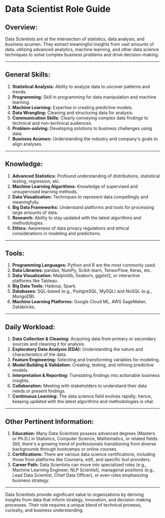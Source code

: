 # Data Scientist Role Guide


## Overview:
Data Scientists are at the intersection of statistics, data analysis, and business acumen. They extract meaningful insights from vast amounts of data, utilizing advanced analytics, machine learning, and other data science techniques to solve complex business problems and drive decision-making.

---

## General Skills:
1. **Statistical Analysis:** Ability to analyze data to uncover patterns and trends.
2. **Programming:** Skill in programming for data manipulation and machine learning.
3. **Machine Learning:** Expertise in creating predictive models.
4. **Data Wrangling:** Cleaning and structuring data for analysis.
5. **Communication Skills:** Clearly conveying complex data findings to technical and non-technical audiences.
6. **Problem-solving:** Developing solutions to business challenges using data.
7. **Business Acumen:** Understanding the industry and company's goals to align analyses.

---

## Knowledge:
1. **Advanced Statistics:** Profound understanding of distributions, statistical testing, regression, etc.
2. **Machine Learning Algorithms:** Knowledge of supervised and unsupervised learning methods.
3. **Data Visualization:** Techniques to represent data compellingly and meaningfully.
4. **Big Data Frameworks:** Understand platforms and tools for processing large amounts of data.
5. **Research:** Ability to stay updated with the latest algorithms and methodologies.
6. **Ethics:** Awareness of data privacy regulations and ethical considerations in modeling and predictions.

---

## Tools:
1. **Programming Languages:** Python and R are the most commonly used.
2. **Data Libraries:** pandas, NumPy, Scikit-learn, TensorFlow, Keras, etc.
3. **Data Visualization:** Matplotlib, Seaborn, ggplot2, or interactive platforms like Tableau.
4. **Big Data Tools:** Hadoop, Spark.
5. **Databases:** SQL-based (e.g., PostgreSQL, MySQL) and NoSQL (e.g., MongoDB).
6. **Machine Learning Platforms:** Google Cloud ML, AWS SageMaker, Databricks.

---

## Daily Workload:
1. **Data Collection & Cleaning:** Acquiring data from primary or secondary sources and cleaning it for analysis.
2. **Exploratory Data Analysis (EDA):** Understanding the nature and characteristics of the data.
3. **Feature Engineering:** Selecting and transforming variables for modeling.
4. **Model Building & Validation:** Creating, testing, and refining predictive models.
5. **Interpretation & Reporting:** Translating findings into actionable business insights.
6. **Collaboration:** Meeting with stakeholders to understand their data needs or present findings.
7. **Continuous Learning:** The data science field evolves rapidly; hence, keeping updated with the latest algorithms and methodologies is vital.

---

## Other Pertinent Information:
1. **Education:** Many Data Scientists possess advanced degrees (Masters or Ph.D.) in Statistics, Computer Science, Mathematics, or related fields. Still, there's a growing trend of professionals transitioning from diverse backgrounds through bootcamps or online courses.
2. **Certifications:** There are various data science certifications, including those from platforms like Coursera, edX, and specific tool providers.
3. **Career Path:** Data Scientists can move into specialized roles (e.g., Machine Learning Engineer, NLP Scientist), managerial positions (e.g., Lead Data Scientist, Chief Data Officer), or even roles emphasizing business strategy.

---

Data Scientists provide significant value to organizations by deriving insights from data that inform strategy, innovation, and decision-making processes. Their role requires a unique blend of technical prowess, curiosity, and business understanding.